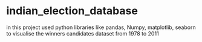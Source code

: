 # indian_election_database
in this project used python libraries like pandas, Numpy, matplotlib, seaborn to visualise the winners candidates dataset from 1978 to 2011
